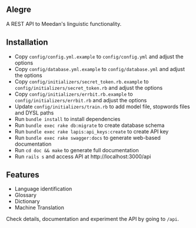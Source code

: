 ## Alegre

A REST API to Meedan's linguistic functionality.

## Installation

* Copy `config/config.yml.example` to `config/config.yml` and adjust the options
* Copy `config/database.yml.example` to `config/database.yml` and adjust the options
* Copy `config/initializers/secret_token.rb.example` to `config/initializers/secret_token.rb` and adjust the options
* Copy `config/initializers/errbit.rb.example` to `config/initializers/errbit.rb` and adjust the options
* Update `config/initializers/train.rb` to add model file, stopwords files and DYSL paths
* Run `bundle install` to install dependencies
* Run `bundle exec rake db:migrate` to create database schema
* Run `bundle exec rake lapis:api_keys:create` to create API key
* Run `bundle exec rake swagger:docs` to generate web-based documentation
* Run `cd doc && make` to generate full documentation
* Run `rails s` and access API at http://localhost:3000/api

## Features

* Language identification
* Glossary
* Dictionary
* Machine Translation

Check details, documentation and experiment the API by going to `/api`.
